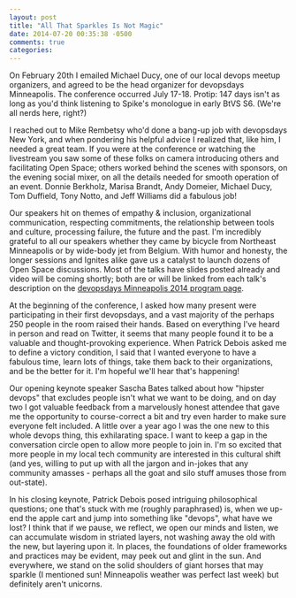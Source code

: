 ```yaml
---
layout: post
title: "All That Sparkles Is Not Magic"
date: 2014-07-20 00:35:38 -0500
comments: true
categories: 
---
```


On February 20th I emailed Michael Ducy, one of our local devops meetup organizers, and agreed to be the head organizer for devopsdays Minneapolis. The conference occurred July 17-18. Protip: 147 days isn't as long as you'd think listening to Spike's monologue in early BtVS S6. (We're all nerds here, right?)

I reached out to Mike Rembetsy who'd done a bang-up job with devopsdays New York, and when pondering his helpful advice I realized that, like him, I needed a great team. If you were at the conference or watching the livestream you saw some of these folks on camera introducing others and facilitating Open Space; others worked behind the scenes with sponsors, on the evening social mixer, on all the details needed for smooth operation of an event. Donnie Berkholz, Marisa Brandt, Andy Domeier, Michael Ducy, Tom Duffield, Tony Notto, and Jeff Williams did a fabulous job!

Our speakers hit on themes of empathy & inclusion, organizational communication, respecting commitments, the relationship between tools and culture, processing failure, the future and the past. I'm incredibly grateful to all our speakers whether they came by bicycle from Northeast Minneapolis or by wide-body jet from Belgium. With humor and honesty, the longer sessions and Ignites alike gave us a catalyst to launch dozens of Open Space discussions. Most of the talks have slides posted already and video will be coming shortly; both are or will be linked from each talk's description on the <a href="http://devopsdays.org/events/2014-minneapolis/program/">devopsdays Minneapolis 2014 program page</a>.

At the beginning of the conference, I asked how many present were participating in their first devopsdays, and a vast majority of the perhaps 250 people in the room raised their hands. Based on everything I've heard in person and read on Twitter, it seems that many people found it to be a valuable and thought-provoking experience. When Patrick Debois asked me to define a victory condition, I said that I wanted everyone to have a fabulous time, learn lots of things, take them back to their organizations, and be the better for it. I'm hopeful we'll hear that's happening!

Our opening keynote speaker Sascha Bates talked about how "hipster devops" that excludes people isn't what we want to be doing, and on day two I got valuable feedback from a marvelously honest attendee that gave me the opportunity to course-correct a bit and try even harder to make sure everyone felt included. A little over a year ago I was the one new to this whole devops thing, this exhilarating space. I want to keep a gap in the conversation circle open to allow more people to join in. I'm so excited that more people in my local tech community are interested in this cultural shift (and yes, willing to put up with all the jargon and in-jokes that any community amasses - perhaps all the goat and silo stuff amuses those from out-state).

In his closing keynote, Patrick Debois posed intriguing philosophical questions; one that's stuck with me (roughly paraphrased) is, when we up-end the apple cart and jump into something like "devops", what have we lost? I think that if we pause, we reflect, we open our minds and listen, we can accumulate wisdom in striated layers, not washing away the old with the new, but layering upon it. In places, the foundations of older frameworks and practices may be evident, may peek out and glint in the sun. And everywhere, we stand on the solid shoulders of giant horses that may sparkle (I mentioned sun! Minneapolis weather was perfect last week) but definitely aren't unicorns.

